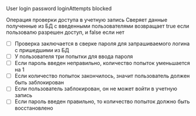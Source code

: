 User
login
password
loginAttempts
blocked

Операция проверки доступа в учетную запись
Сверяет данные полученные из БД с введенными пользователями возвращает true если пользовалю разрешен доступ, и false если нет

-[ ] Проверка заключается в сверке пароля для запрашиваемого логина с пришедшими из БД 
-[ ] У пользователя три попытки для ввода пароля 
-[ ] Если пароль введен неправильно, количество попыток уменьшается на 1 
-[ ] Если количество попыток закончилось, значит пользователь должен быть заблокирован 
-[ ] Если пользователь заблокирован, он не может войти в учетную запись
-[ ] Если пароль введен правильно, то количество попыток должно быть восстановлено

